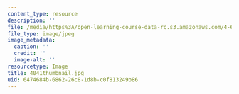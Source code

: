 ```yaml
---
content_type: resource
description: ''
file: /media/https%3A/open-learning-course-data-rc.s3.amazonaws.com/4-614-religious-architecture-and-islamic-cultures-fall-2002/6474684b686226c81d8bc0f813249b86_4041thumbnail.jpg
file_type: image/jpeg
image_metadata:
  caption: ''
  credit: ''
  image-alt: ''
resourcetype: Image
title: 4041thumbnail.jpg
uid: 6474684b-6862-26c8-1d8b-c0f813249b86
---
```

